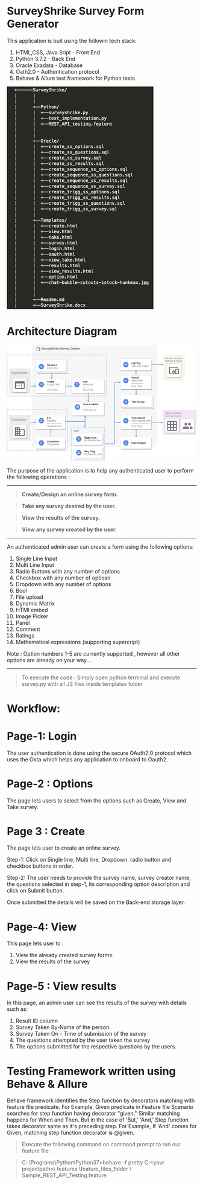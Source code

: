 # SurveyShrike Survey Form Generator
This application is buit using the followin tech stack:

  1) HTML,CSS, Java Sript - Front End
  2) Python 3.7.2 - Back End
  3) Oracle Exadata - Database
  4) Oath2.0 - Authentication protocol
  5) Behave & Allure test framework for Python tests
  
![Folder Structure](https://github.com/naveenrajan/SurveyShrike/blob/master/Templates/Folder_structure.png)


# Architecture Diagram

![Architecture Diagram](https://github.com/naveenrajan/SurveyShrike/blob/master/Templates/Architecture_diagram.jpg)

  
The purpose of the application is to help any authenticated user to perform the following operations :

___

> **Create/Design an online survey form.**

> **Take any survey desired by the user.**

> **View the results of the survey.**

> **View any survey created by the user.**

___

An authenticated admin user can create a form using the following options:

  1) Single Line Input
  2) Multi Line Input
  3) Radio Buttons with any number of options
  4) Checkbox with any number of optiosn
  5) Dropdown with any number of options
  6) Bool
  7) File upload
  8) Dynamic Matrix
  9) HTMl embed
  10) Image Picker
  11) Panel
  12) Comment
  13) Ratings
  14) Mathematical expressions (supporting supercript)
  
  Note : Option numbers 1-5 are currently supported , however all other options are already on your way...
  
  ___
  
  > To execute the code : Simply open python terminal and execute survey.py with all JS files inside templates folder
  
# Workflow:

# Page-1: Login

The user authentication is done using the secure OAuth2.0 protocol which uses the Okta which helps any application to onboard to Oauth2.

# Page-2 : Options

The page lets users to select from the options such as Create, View and Take survey.

# Page 3 : Create

The page lets user to create an online survey.

Step-1: Click on Single line, Multi line, Dropdown. radio button and checkbox buttons in order.

Step-2: The user needs to provide the survey name, survey creator name, the questions selected in step-1, its corresponding option description and click on Submit button.

Once submitted the details will be saved on the Back-end storage layer.

# Page-4: View

This page lets user to :

  1) View the already created survey forms.
  2) View the results of the survey

# Page-5 : View results

In this page, an admin user can see the results of the survey with details such as: 
  
  1) Result ID column
  2) Survey Taken By-Name of the person
  3) Survey Taken On - Time of submission of the survey
  4) The questions attempted by the user taken the survey
  5) The options submitted for the respective questions by the users.
  
 # Testing Framework written using Behave & Allure
 
 Behave framework identifies the Step function by decorators matching with feature file predicate. For Example, Given predicate in Feature file Scenario searches for step function having decorator "given." Similar matching happens for When and Then. But in the case of 'But,' 'And,' Step function takes decorator same as it's preceding step. For Example, If 'And' comes for Given, matching step function decorator is @given.
 
 > Execute the following command on command prompt to run our feature file :
 
> C: \Programs\Python\Python37>behave -f pretty C:\<your projectpath>\ features \feature_files_folder \ Sample_REST_API_Testing.feature 
 
 
